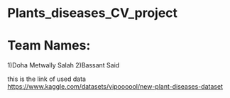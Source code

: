 # Plants_diseases_CV_project
# Team Names:
1)Doha Metwally Salah
2)Bassant Said 

this is the link of used data https://www.kaggle.com/datasets/vipoooool/new-plant-diseases-dataset

